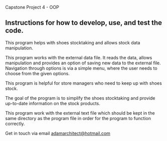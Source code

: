 Capstone Project 4 - OOP

## Instructions for how to develop, use, and test the code.

This program helps with shoes stocktaking and allows stock data manipulation.

This program works with the external data file. It reads the data, allows manipulation and provides an option of saving new data to the external file. Navigation through options is via a simple menu, where the user needs to choose from the given options.

This program is helpful for store managers who need to keep up with shoes stock.

The goal of the program is to simplify the shoes stocktaking and provide up-to-date information on the stock products.

This program work with the external text file which should be kept in the same directory as the program file in order for the program to function correctly.

Get in touch via email adamarchitect@hotmail.com

